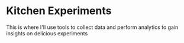 # Kitchen Experiments

This is where I'll use tools to collect data and perform analytics to gain insights on delicious experiments
